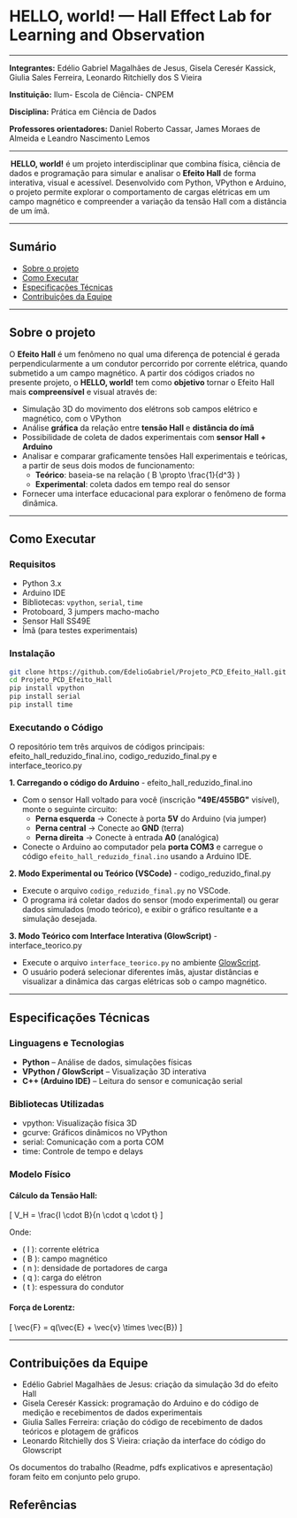 # HELLO, world! — Hall Effect Lab for Learning and Observation
---
**Integrantes:** Edélio Gabriel Magalhães de Jesus, Gisela Ceresér Kassick, Giulia Sales Ferreira, Leonardo Ritchielly dos S Vieira

**Instituição:** Ilum- Escola de Ciência- CNPEM

**Disciplina:** Prática em Ciência de Dados

**Professores orientadores:** Daniel Roberto Cassar, James Moraes de Almeida e Leandro Nascimento Lemos

---

 **HELLO, world!** é um projeto interdisciplinar que combina física, ciência de dados e programação para simular e analisar o **Efeito Hall** de forma interativa, visual e acessível. Desenvolvido com Python, VPython e Arduino, o projeto permite explorar o comportamento de cargas elétricas em um campo magnético e compreender a variação da tensão Hall com a distância de um ímã. 

---

## Sumário

- [Sobre o projeto](#sobre-o-projeto)
- [Como Executar](#como-executar)
- [Especificações Técnicas](#especificações-técnicas)
- [Contribuições da Equipe](#contribuições-da-equipe)

---

## Sobre o projeto

O **Efeito Hall** é um fenômeno no qual uma diferença de potencial é gerada perpendicularmente a um condutor percorrido por corrente elétrica, quando submetido a um campo magnético. A partir dos códigos criados no presente projeto, o **HELLO, world!** tem como **objetivo** tornar o Efeito Hall mais **compreensível** e visual através de: 
- Simulação 3D do movimento dos elétrons sob campos elétrico e magnético, com o VPython
- Análise **gráfica** da relação entre **tensão Hall** e **distância do ímã** 
- Possibilidade de coleta de dados experimentais com **sensor Hall + Arduino** 
- Analisar e comparar graficamente tensões Hall experimentais e teóricas, a partir de seus dois modos de funcionamento:
  - **Teórico**: baseia-se na relação \( B \propto \frac{1}{d^3} \)
  - **Experimental**: coleta dados em tempo real do sensor 
- Fornecer uma interface educacional para explorar o fenômeno de forma dinâmica.
---

## Como Executar

### Requisitos

- Python 3.x  
- Arduino IDE  
- Bibliotecas: `vpython`, `serial`, `time`  
- Protoboard, 3 jumpers macho-macho  
- Sensor Hall SS49E  
- Ímã (para testes experimentais)  


###  Instalação

```bash
git clone https://github.com/EdelioGabriel/Projeto_PCD_Efeito_Hall.git
cd Projeto_PCD_Efeito_Hall
pip install vpython
pip install serial
pip install time
```

### Executando o Código

O repositório tem três arquivos de códigos principais: efeito_hall_reduzido_final.ino, codigo_reduzido_final.py e interface_teorico.py

**1. Carregando o código do Arduino** - efeito_hall_reduzido_final.ino

- Com o sensor Hall voltado para você (inscrição **"49E/455BG"** visível), monte o seguinte circuito:
  -  **Perna esquerda** → Conecte à porta **5V** do Arduino (via jumper)
  -  **Perna central** → Conecte ao **GND** (terra)
  - **Perna direita** → Conecte à entrada **A0** (analógica)
- Conecte o Arduino ao computador pela **porta COM3** e carregue o código `efeito_hall_reduzido_final.ino` usando a Arduino IDE.

**2. Modo Experimental ou Teórico (VSCode)**  - codigo_reduzido_final.py

  - Execute o arquivo `codigo_reduzido_final.py` no VSCode.  
  - O programa irá coletar dados do sensor (modo experimental) ou gerar dados simulados (modo teórico), e exibir o gráfico resultante e a simulação desejada.

**3. Modo Teórico com Interface Interativa (GlowScript)**  - interface_teorico.py

  - Execute o arquivo `interface_teorico.py` no ambiente [GlowScript](https://www.glowscript.org/).  
  - O usuário poderá selecionar diferentes ímãs, ajustar distâncias e visualizar a dinâmica das cargas elétricas sob o campo magnético.

---

## Especificações Técnicas

### Linguagens e Tecnologias

- **Python** – Análise de dados, simulações físicas
- **VPython / GlowScript** – Visualização 3D interativa
- **C++ (Arduino IDE)** – Leitura do sensor e comunicação serial

###  Bibliotecas Utilizadas
 - vpython: Visualização física 3D         
- gcurve: Gráficos dinâmicos no VPython 
- serial: Comunicação com a porta COM  
- time: Controle de tempo e delays 

###  Modelo Físico

####  Cálculo da Tensão Hall:

\[
V_H = \frac{I \cdot B}{n \cdot q \cdot t}
\]

Onde:

- \( I \): corrente elétrica  
- \( B \): campo magnético  
- \( n \): densidade de portadores de carga  
- \( q \): carga do elétron  
- \( t \): espessura do condutor

#### Força de Lorentz:

\[
\vec{F} = q(\vec{E} + \vec{v} \times \vec{B})
\]

---

##  Contribuições da Equipe

- Edélio Gabriel Magalhães de Jesus: criação da simulação 3d do efeito Hall
- Gisela Ceresér Kassick: programação do Arduino e do código de medição e recebimentos de dados experimentais
- Giulia Salles Ferreira: criação do código de recebimento de dados teóricos e plotagem de gráficos
- Leonardo Ritchielly dos S Vieira: criação da interface do código do Glowscript

Os documentos do trabalho (Readme, pdfs explicativos e apresentação) foram feito em conjunto pelo grupo.

## Referências

